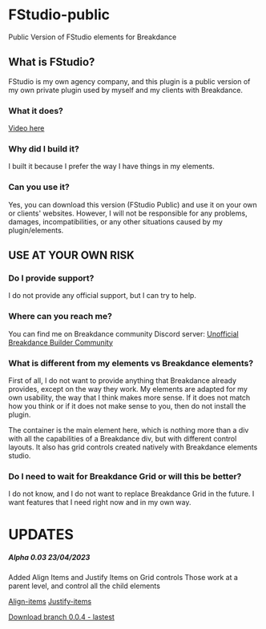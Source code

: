 # FStudio-public

Public Version of FStudio elements for Breakdance

## What is FStudio?

FStudio is my own agency company, and this plugin is a public version of my own private plugin used by myself and my clients with Breakdance.

### What it does?

[Video here](https://sendspark.com/share/6gois2xjh7msh21v)

### Why did I build it?

I built it because I prefer the way I have things in my elements.

### Can you use it?

Yes, you can download this version (FStudio Public) and use it on your own or clients' websites. However, I will not be responsible for any problems, damages, incompatibilities, or any other situations caused by my plugin/elements.

## USE AT YOUR OWN RISK

### Do I provide support?

I do not provide any official support, but I can try to help.

### Where can you reach me?

You can find me on Breakdance community Discord server:
[Unofficial Breakdance Builder Community](https://discord.gg/TYXpjzvShs)

### What is different from my elements vs Breakdance elements?

First of all, I do not want to provide anything that Breakdance already provides, except on the way they work. My elements are adapted for my own usability, the way that I think makes more sense. If it does not match how you think or if it does not make sense to you, then do not install the plugin.

The container is the main element here, which is nothing more than a div with all the capabilities of a Breakdance div, but with different control layouts. It also has grid controls created natively with Breakdance elements studio.

### Do I need to wait for Breakdance Grid or will this be better?

I do not know, and I do not want to replace Breakdance Grid in the future. I want features that I need right now and in my own way.

# UPDATES

##### Alpha 0.03 23/04/2023

Added Align Items and Justify Items on Grid controls
Those work at a parent level, and control all the child elements

[Align-items](https://developer.mozilla.org/en-US/docs/Web/CSS/align-items)
[Justify-items](https://developer.mozilla.org/en-US/docs/Web/CSS/justify-items)


[Download branch 0.0.4 - lastest](https://github.com/Hakira-Shymuy/Fstudio-public/archive/refs/heads/0.0.4.zip)
